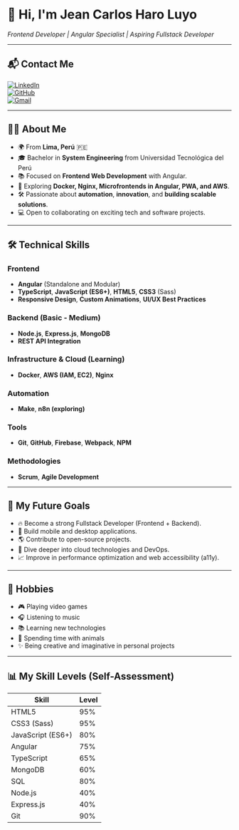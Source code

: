 # 👋 Hi, I'm Jean Carlos Haro Luyo

*Frontend Developer | Angular Specialist | Aspiring Fullstack Developer*

---

## 📬 Contact Me
[![LinkedIn](https://img.shields.io/badge/LinkedIn-Jean%20Haro-blue?logo=linkedin)](https://www.linkedin.com/in/jean-carlos-haro-824a07217/)  
[![GitHub](https://img.shields.io/badge/GitHub-JeanHaro-black?logo=github)](https://github.com/JeanHaro)  
[![Gmail](https://img.shields.io/badge/Gmail-jeanch447%40gmail.com-red?logo=gmail)](mailto:jeanch447@gmail.com)

---

## 👨‍💻 About Me
- 🌍 From **Lima, Perú** 🇵🇪
- 🎓 Bachelor in **System Engineering** from Universidad Tecnológica del Perú
- 📚 Focused on **Frontend Web Development** with Angular.
- 🚀 Exploring **Docker, Nginx, Microfrontends in Angular, PWA, and AWS**.
- 🛠️ Passionate about **automation**, **innovation**, and **building scalable solutions**.
- 💻 Open to collaborating on exciting tech and software projects.

---

## 🛠️ Technical Skills

### Frontend
- **Angular** (Standalone and Modular)
- **TypeScript**, **JavaScript (ES6+)**, **HTML5**, **CSS3** (Sass)
- **Responsive Design**, **Custom Animations**, **UI/UX Best Practices**

### Backend (Basic - Medium)
- **Node.js**, **Express.js**, **MongoDB**
- **REST API Integration**

### Infrastructure & Cloud (Learning)
- **Docker**, **AWS (IAM, EC2)**, **Nginx**

### Automation
- **Make**, **n8n (exploring)**

### Tools
- **Git**, **GitHub**, **Firebase**, **Webpack**, **NPM**

### Methodologies
- **Scrum**, **Agile Development**

---

## 🎯 My Future Goals
- 🔥 Become a strong Fullstack Developer (Frontend + Backend).
- 📱 Build mobile and desktop applications.
- 🌎 Contribute to open-source projects.
- 🤖 Dive deeper into cloud technologies and DevOps.
- 📈 Improve in performance optimization and web accessibility (a11y).

---

## 🎵 Hobbies
- 🎮 Playing video games
- 🎧 Listening to music
- 📚 Learning new technologies
- 🐶 Spending time with animals
- ✨ Being creative and imaginative in personal projects

---

## 📊 My Skill Levels (Self-Assessment)

| Skill             | Level |
|-------------------|-------|
| HTML5             | 95%   |
| CSS3 (Sass)       | 95%   |
| JavaScript (ES6+) | 80%   |
| Angular           | 75%   |
| TypeScript        | 65%   |
| MongoDB           | 60%   |
| SQL               | 80%   |
| Node.js           | 40%   |
| Express.js        | 40%   |
| Git               | 90%   |
